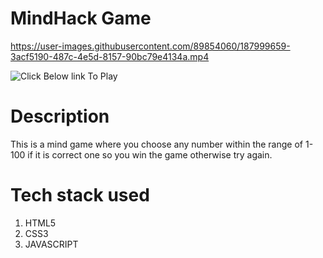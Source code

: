 # MindHack Game



https://user-images.githubusercontent.com/89854060/187999659-3acf5190-487c-4e5d-8157-90bc79e4134a.mp4




![Click Below link To Play](https://verdant-salamander-cb1cbc.netlify.app/)

# Description
This is a mind game where you choose any number within the range of 1-100 if it is correct one so you win the game otherwise try again.

# Tech stack used
1) HTML5
2) CSS3
3) JAVASCRIPT
